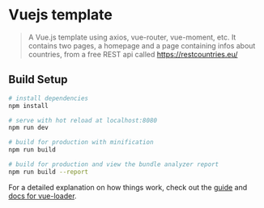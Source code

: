 # Vuejs template

> A Vue.js template using axios, vue-router, vue-moment, etc. It contains two pages, a homepage and a page containing infos about countries, from a free REST api called https://restcountries.eu/

## Build Setup

``` bash
# install dependencies
npm install

# serve with hot reload at localhost:8080
npm run dev

# build for production with minification
npm run build

# build for production and view the bundle analyzer report
npm run build --report
```

For a detailed explanation on how things work, check out the [guide](http://vuejs-templates.github.io/webpack/) and [docs for vue-loader](http://vuejs.github.io/vue-loader).
